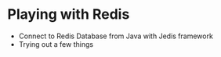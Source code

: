 # Playing with Redis

- Connect to Redis Database from Java with Jedis framework
- Trying out a few things
